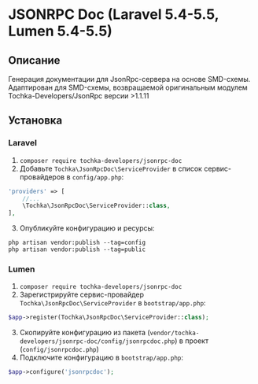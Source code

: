 # JSONRPC Doc (Laravel 5.4-5.5, Lumen 5.4-5.5)
## Описание
Генерация документации для JsonRpc-сервера на основе SMD-схемы.
Адаптирован для SMD-схемы, возвращаемой оригинальным модулем Tochka-Developers/JsonRpc версии >1.1.11
## Установка
### Laravel
1. ``composer require tochka-developers/jsonrpc-doc``
2. Добавьте `Tochka\JsonRpcDoc\ServiceProvider` в список сервис-провайдеров в `config/app.php`:
```php
'providers' => [
    //...
    \Tochka\JsonRpcDoc\ServiceProvider::class,
],
```
3. Опубликуйте конфигурацию и ресурсы:  
```
php artisan vendor:publish --tag=config
php artisan vendor:publish --tag=public
```
### Lumen
1. ``composer require tochka-developers/jsonrpc-doc``
2. Зарегистрируйте сервис-провайдер `Tochka\JsonRpcDoc\ServiceProvider` в `bootstrap/app.php`:
```php
$app->register(Tochka\JsonRpcDoc\ServiceProvider::class);
```
3. Скопируйте конфигурацию из пакета (`vendor/tochka-developers/jsonrpc-doc/config/jsonrpcdoc.php`) в проект (`config/jsonrpcdoc.php`)
4. Подключите конфигурацию в `bootstrap/app.php`:
```php
$app->configure('jsonrpcdoc');
```